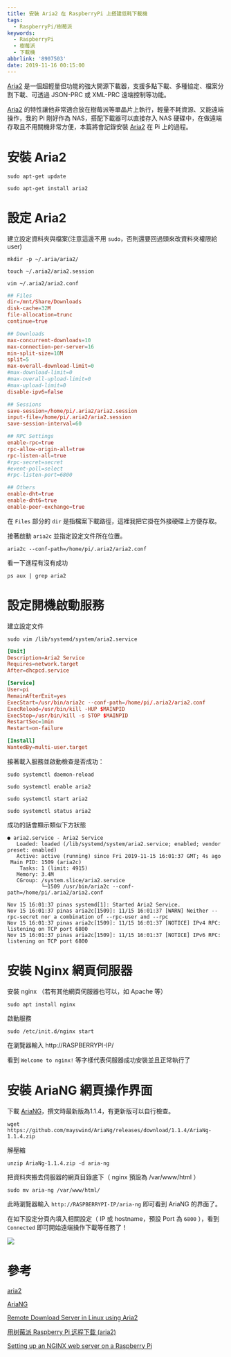 ```yaml
---
title: 安裝 Aria2 在 RaspberryPi 上搭建低耗下載機
tags:
  - RaspberryPi/樹莓派
keywords:
  - RaspberryPi
  - 樹莓派
  - 下載機
abbrlink: '8907503'
date: 2019-11-16 00:15:00
---
```


[Aria2](https://aria2.github.io/) 是一個超輕量但功能的強大開源下載器，支援多點下載、多種協定、檔案分割下載、可透過 JSON-PRC 或 XML-PRC 遠端控制等功能。<!--more-->

[Aria2](https://aria2.github.io/) 的特性讓他非常適合放在樹莓派等單晶片上執行，輕量不耗資源、又能遠端操作，我的 Pi 剛好作為 NAS，搭配下載器可以直接存入 NAS 硬碟中，在做遠端存取且不用關機非常方便，本篇將會記錄安裝 [Aria2](https://aria2.github.io/) 在 Pi 上的過程。

# 安裝 Aria2

`sudo apt-get update`

`sudo apt-get install aria2`

# 設定 Aria2

建立設定資料夾與檔案(注意這邊不用 `sudo`，否則還要回過頭來改資料夾權限給 user)

`mkdir -p ~/.aria/aria2/`

`touch ~/.aria2/aria2.session`

`vim ~/.aria2/aria2.conf`

```conf
## Files
dir=/mnt/Share/Downloads
disk-cache=32M
file-allocation=trunc
continue=true

## Downloads
max-concurrent-downloads=10
max-connection-per-server=16
min-split-size=10M
split=5
max-overall-download-limit=0
#max-download-limit=0
#max-overall-upload-limit=0
#max-upload-limit=0
disable-ipv6=false

## Sessions
save-session=/home/pi/.aria2/aria2.session
input-file=/home/pi/.aria2/aria2.session
save-session-interval=60

## RPC Settings
enable-rpc=true
rpc-allow-origin-all=true
rpc-listen-all=true
#rpc-secret=secret
#event-poll=select
#rpc-listen-port=6800

## Others
enable-dht=true
enable-dht6=true
enable-peer-exchange=true
```

在 `Files` 部分的 `dir` 是指檔案下載路徑，這裡我把它掛在外接硬碟上方便存取。

接著啟動 `aria2c` 並指定設定文件所在位置。

`aria2c --conf-path=/home/pi/.aria2/aria2.conf`

看一下進程有沒有成功

`ps aux | grep aria2`

# 設定開機啟動服務

建立設定文件

`sudo vim /lib/systemd/system/aria2.service`

```conf
[Unit]
Description=Aria2 Service
Requires=network.target
After=dhcpcd.service

[Service]
User=pi
RemainAfterExit=yes
ExecStart=/usr/bin/aria2c --conf-path=/home/pi/.aria2/aria2.conf
ExecReload=/usr/bin/kill -HUP $MAINPID
ExecStop=/usr/bin/kill -s STOP $MAINPID
RestartSec=1min
Restart=on-failure

[Install]
WantedBy=multi-user.target
```

接著載入服務並啟動檢查是否成功：

`sudo systemctl daemon-reload`

`sudo systemctl enable aria2`

`sudo systemctl start aria2`

`sudo systemctl status aria2`

成功的話會顯示類似下方狀態

```shell
● aria2.service - Aria2 Service
   Loaded: loaded (/lib/systemd/system/aria2.service; enabled; vendor preset: enabled)
   Active: active (running) since Fri 2019-11-15 16:01:37 GMT; 4s ago
 Main PID: 1509 (aria2c)
    Tasks: 1 (limit: 4915)
   Memory: 3.4M
   CGroup: /system.slice/aria2.service
           └─1509 /usr/bin/aria2c --conf-path=/home/pi/.aria2/aria2.conf

Nov 15 16:01:37 pinas systemd[1]: Started Aria2 Service.
Nov 15 16:01:37 pinas aria2c[1509]: 11/15 16:01:37 [WARN] Neither --rpc-secret nor a combination of --rpc-user and --rpc
Nov 15 16:01:37 pinas aria2c[1509]: 11/15 16:01:37 [NOTICE] IPv4 RPC: listening on TCP port 6800
Nov 15 16:01:37 pinas aria2c[1509]: 11/15 16:01:37 [NOTICE] IPv6 RPC: listening on TCP port 6800
```

# 安裝 Nginx 網頁伺服器

安裝 nginx （若有其他網頁伺服器也可以，如 Apache 等）

`sudo apt install nginx`

啟動服務

`sudo /etc/init.d/nginx start`

在瀏覽器輸入 http://RASPBERRYPI-IP/

看到 `Welcome to nginx!` 等字樣代表伺服器成功安裝並且正常執行了

# 安裝 AriaNG 網頁操作界面

下載 [AriaNG](https://github.com/mayswind/AriaNg/releases)，撰文時最新版為1.1.4，有更新版可以自行檢查。

`wget https://github.com/mayswind/AriaNg/releases/download/1.1.4/AriaNg-1.1.4.zip`

解壓縮

`unzip AriaNg-1.1.4.zip -d aria-ng`

把資料夾搬去伺服器的網頁目錄底下（ nginx 預設為 /var/www/html ）

`sudo mv aria-ng /var/www/html/`

此時瀏覽器輸入 `http://RASPBERRYPI-IP/aria-ng` 即可看到 AriaNG 的界面了。

在如下設定分頁內填入相關設定（ IP 或 hostname，預設 Port 為 `6800` ），看到 `Connected` 即可開始遠端操作下載等任務了！

![](https://res.cloudinary.com/driftkingtw/image/upload/v1573834062/blog/2019/11/%E5%AE%89%E8%A3%9D%20Aria2%20%E5%9C%A8%20RaspberryPi%20%E4%B8%8A%E6%90%AD%E5%BB%BA%E4%BD%8E%E8%80%97%E4%B8%8B%E8%BC%89%E6%A9%9F/Screen_Shot_2019-11-16_at_12.07.37_AM.png)

# 參考

[aria2](https://github.com/aria2/aria2)

[AriaNG](https://github.com/mayswind/AriaNg)

[Remote Download Server in Linux using Aria2](https://medium.com/@sajithneyo/remote-download-server-in-linux-using-aria2-5bd3ee1a54b2)

[用树莓派 Raspberry Pi 远程下载 (aria2)](https://li-aaron.github.io/2019/01/aira2-on-raspberry/)

[Setting up an NGINX web server on a Raspberry Pi](https://www.raspberrypi.org/documentation/remote-access/web-server/nginx.md)